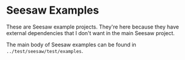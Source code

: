 # Seesaw Examples
These are Seesaw example projects. They're here because they have external dependencies that I don't want in the main Seesaw project. 

The main body of Seesaw examples can be found in `../test/seesaw/test/examples`.

